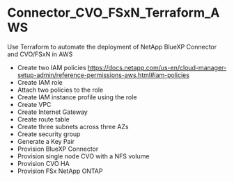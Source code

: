# Connector_CVO_FSxN_Terraform_AWS
Use Terraform to automate the deployment of NetApp BlueXP Connector and CVO/FSxN in AWS

- Create two IAM policies https://docs.netapp.com/us-en/cloud-manager-setup-admin/reference-permissions-aws.html#iam-policies
- Create IAM role
- Attach two policies to the role
- Create IAM instance profile using the role
- Create VPC
- Create Internet Gateway
- Create route table
- Create three subnets across three AZs
- Create security group
- Generate a Key Pair
- Provision BlueXP Connector 
- Provision single node CVO with a NFS volume
- Provision CVO HA
- Provision FSx NetApp ONTAP
